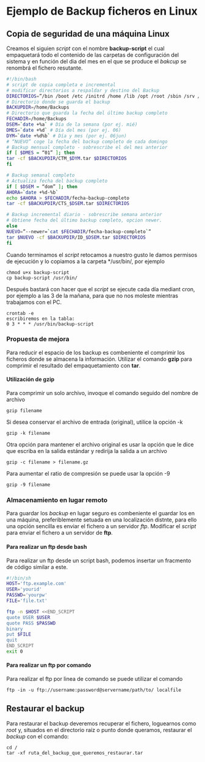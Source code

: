 # Ejemplo de Backup ficheros en Linux

## Copia de seguridad de una máquina Linux

Creamos el siguien *script* con el nombre **backup-script** el cual empaquetará todo el contenido de las carpetas de configuración del sistema y en función del dia del mes en el que se produce el *bakcup* se renombrá el fichero resutante.

``` bash
#!/bin/bash
# script de copia completa e incremental
# modificar directorios a respaldar y destino del Backup
DIRECTORIOS=”/bin /boot /etc /initrd /home /lib /opt /root /sbin /srv /usr /var”
# Directorio donde se guarda el backup
BACKUPDIR=/home/Backups
# Directorio que guarda la fecha del último backup completo
FECHADIR=/home/Backups 
DSEM=`date +%a` # Día de la semana (por ej. mié)
DMES=`date +%d` # Día del mes (por ej. 06)
DYM=`date +%d%b` # Día y mes (por ej. 06jun)
# “NUEVO” coge la fecha del backup completo de cada domingo 
# Backup mensual completo - sobrescribe el del mes anterior
if [ $DMES = “01” ]; then
tar -cf $BACKUPDIR/CTM_$DYM.tar $DIRECTORIOS
fi

# Backup semanal completo
# Actualiza fecha del backup completo
if [ $DSEM = “dom” ]; then
AHORA=`date +%d-%b`
echo $AHORA > $FECHADIR/fecha-backup-completo
tar -cf $BACKUPDIR/CTS_$DSEM.tar $DIRECTORIOS

# Backup incremental diario - sobrescribe semana anterior
# Obtiene fecha del último backup completo, opcion newer.
else
NUEVO=”--newer=`cat $FECHADIR/fecha-backup-completo`”
tar $NUEVO -cf $BACKUPDIR/ID_$DSEM.tar $DIRECTORIOS
fi
```

Cuando terminamos el *script* retocamos a nuestro gusto le damos permisos de ejecución y lo copiamos a la carpeta */usr/bin/, por ejemplo

``` command
chmod u+x backup-script
cp backup-script /usr/bin/
```

Después bastará con hacer que el *script* se ejecute cada día mediant cron, por ejemplo a las 3 de la mañana,
para que no nos moleste mientras trabajamos con el PC.

``` command
crontab -e
escribiremos en la tabla:
0 3 * * * /usr/bin/backup-script
```

### Propuesta de mejora

Para reducir el espacio de los backup es combeniente el comprimir los ficheros donde se almacena la información.
Utilizar el comando **gzip** para comprimir el resultado del empaquetamiento con **tar**.

#### Utilización de gzip

Para comprimir un solo archivo, invoque el comando seguido del nombre de archivo

``` command
gzip filename
```

‎Si desea conservar el archivo de entrada (original), utilice la opción ‎-k

``` command
gzip -k filename
```

Otra opción para mantener el archivo original es usar la opción que le dice que escriba en la salida estándar y redirija la salida a un archivo

``` command
gzip -c filename > filename.gz
```

Para aumentar el ratio de compresión se puede usar la opción -9

``` command
gzip -9 filename
```

### Almacenamiento en lugar remoto

Para guardar los *backup* en lugar seguro es combeniente el guardar los en una máquina, preferiblemente setuada en una localización distnte,
para ello una opción sencilla es enviar el fichero a un servidor *ftp*.
Modificar el *script* para enviar el fichero a un servidor de **ftp**.

#### Para realizar un ftp desde bash

Para realizar un ftp desde un script bash, podemos insertar un fracmento de código similar a este.

``` bash
#!/bin/sh
HOST='ftp.example.com'
USER='yourid'
PASSWD='yourpw'
FILE='file.txt'

ftp -n $HOST <<END_SCRIPT
quote USER $USER
quote PASS $PASSWD
binary
put $FILE
quit
END_SCRIPT
exit 0
```

#### Para realizar un ftp por comando

Para realizar el ftp por linea de comando se puede utilizar el comando

``` Command
ftp -in -u ftp://username:password@servername/path/to/ localfile
```

## Restaurar el backup

Para restaurar el backup deveremos recuperar el fichero, loguearnos como *root* y, situados en el directorio raíz o punto donde queramos, restaurar el *backup* con el comando:

``` command
cd /
tar -xf ruta_del_backup_que_queremos_restaurar.tar
```
